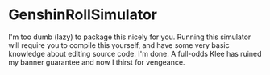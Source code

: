 # GenshinRollSimulator
I'm too dumb (lazy) to package this nicely for you. Running this simulator will require you to compile this yourself, and have some very basic knowledge about editing source code.
I'm done. A full-odds Klee has ruined my banner guarantee and now I thirst for vengeance.

